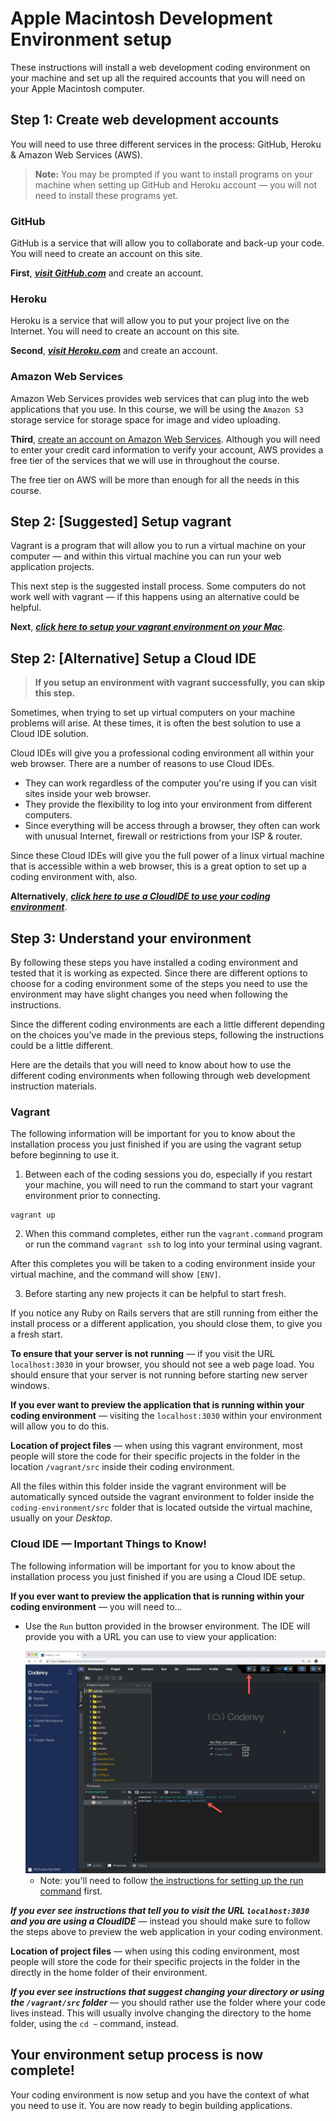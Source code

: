 # Apple Macintosh Development Environment setup

These instructions will install a web development coding environment on your machine and set up all the required accounts that you will need on your Apple Macintosh computer.

## Step 1: Create web development accounts

You will need to use three different services in the process: GitHub, Heroku & Amazon Web Services (AWS).

> **Note:** You may be prompted if you want to install programs on your machine when setting up GitHub and Heroku account — you will not need to install these programs yet.

### GitHub

GitHub is a service that will allow you to collaborate and back-up your code.  You will need to create an account on this site.

**First**,  _**[visit GitHub.com](http://github.com)**_ and create an account.

### Heroku

Heroku is a service that will allow you to put your project live on the Internet.  You will need to create an account on this site.

**Second**, _**[visit Heroku.com](http://Heroku.com)**_ and create an account.


### Amazon Web Services

Amazon Web Services provides web services that can plug into the web applications that you use.  In this course, we will be using the `Amazon S3` storage service for storage space for image and video uploading.

**Third**, [create an account on Amazon Web Services](http://aws.amazon.com/).  Although you will need to enter your credit card information to verify your account, AWS provides a free tier of the services that we will use in throughout the course.

The free tier on AWS will be more than enough for all the needs in this course.

## Step 2: [Suggested] Setup vagrant

Vagrant is a program that will allow you to run a virtual machine on your computer — and within this virtual machine you can run your web application projects.

This next step is the suggested install process.  Some computers do not work well with vagrant — if this happens using an alternative could be helpful.

**Next**, _**[click here to setup your vagrant environment on your Mac](mac-vagrant.md)**_.

## Step 2: [Alternative] Setup a Cloud IDE

> **If you setup an environment with vagrant successfully, you can skip this step.**

Sometimes, when trying to set up virtual computers on your machine problems will arise.  At these times, it is often the best solution to use a Cloud IDE solution.

Cloud IDEs will give you a professional coding environment all within your web browser.  There are a number of reasons to use Cloud IDEs.

* They can work regardless of the computer you're using if you can visit sites inside your web browser.
* They provide the flexibility to log into your environment from different computers.
* Since everything will be access through a browser, they often can work with unusual Internet, firewall or restrictions from your ISP & router.

Since these Cloud IDEs will give you the full power of a linux virtual machine that is accessible within a web browser, this is a great option to set up a coding environment with, also.

**Alternatively**, **_[click here to use a CloudIDE to use your coding environment](cloud-ide.md)_**.

## Step 3:  Understand your environment

By following these steps you have installed a coding environment and tested that it is working as expected.  Since there are different options to choose for a coding environment some of the steps you need to use the environment may have slight changes you need when following the instructions.

Since the different coding environments are each a little different depending on the choices you've made in the previous steps, following the instructions could be a little different.

Here are the details that you will need to know about how to use the different coding environments when following through web development instruction materials.

### Vagrant

The following information will be important for you to know about the installation process you just finished if you are using the vagrant setup before beginning to use it.

1. Between each of the coding sessions you do, especially if you restart your machine, you will need to run the command to start your vagrant environment prior to connecting.

```
vagrant up
```

2. When this command completes, either run the `vagrant.command` program or run the command `vagrant ssh` to log into your terminal using vagrant.

After this completes you will be taken to a coding environment inside your virtual machine, and the command will show `[ENV]`.

3. Before starting any new projects it can be helpful to start fresh.

If you notice any Ruby on Rails servers that are still running from either the install process or a different application, you should close them, to give you a fresh start.

**To ensure that your server is not running** — if you visit the URL `localhost:3030` in your browser, you should not see a web page load.  You should ensure that your server is not running before starting new server windows.

**If you ever want to preview the application that is running within your coding environment** — visiting the `localhost:3030` within your environment will allow you to do this.

**Location of project files** — when using this vagrant environment, most people will store the code for their specific projects in the folder in the location `/vagrant/src` inside their coding environment.

All the files within this folder inside the vagrant environment will be automatically synced outside the vagrant environment to folder inside the `coding-environment/src` folder that is located outside the virtual machine, usually on your _Desktop_.

### Cloud IDE — Important Things to Know!

The following information will be important for you to know about the installation process you just finished if you are using a Cloud IDE setup.

**If you ever want to preview the application that is running within your coding environment** — you will need to...

  - Use the `Run` button provided in the browser environment. The IDE will provide you with a URL you can use to view your application:

    <img width="600" alt="codenvy run button" src="images/codenvy/run.png" />

    - Note: you'll need to follow [the instructions for setting up the run command](cloud-ide.md#step-3-setting-up-the-run-command) first.

_**If you ever see instructions that tell you to visit the URL `localhost:3030` and you are using a CloudIDE**_ — instead you should make sure to follow the steps above to preview the web application in your coding environment.

**Location of project files** — when using this coding environment, most people will store the code for their specific projects in the folder in the directly in the home folder of their environment.

_**If you ever see instructions that suggest changing your directory or using the `/vagrant/src` folder**_ — you should rather use the folder where your code lives instead.  This will usually involve changing the directory to the home folder, using the `cd ~` command, instead.

## Your environment setup process is now complete!

Your coding environment is now setup and you have the context of what you need to use it.  You are now ready to begin building applications.
